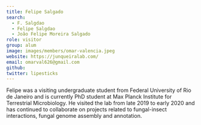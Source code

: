 ```yaml
---
title: Felipe Salgado
search:
  - F. Salgdao 
  - Felipe Salgdao
  - João Felipe Moreira Salgado
role: visitor
group: alum
image: images/members/omar-valencia.jpeg
website: https://junqueiralab.com/
email: omarval626@gmail.com
github: 
twitter: lipesticks
---
```


Felipe was a visiting undergraduate student from Federal University of Rio de Janeiro and is currently PhD student at Max Planck Institute for Terrestrial Microbiology. He visited the lab from late 2019 to early 2020 and has continued to collaborate on projects related to fungal-insect interactions, fungal genome assembly and annotation.

